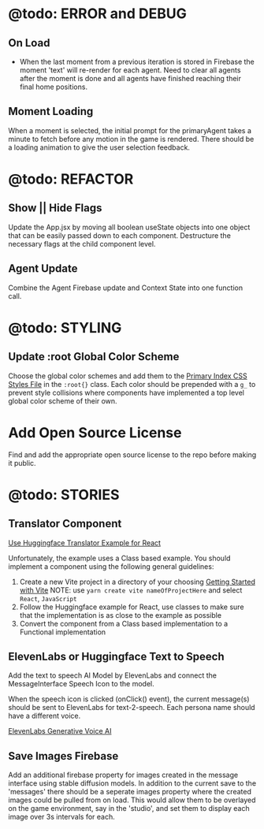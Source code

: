 # @todo: ERROR and DEBUG

## On Load

- When the last moment from a previous iteration is stored in Firebase the moment 'text' will re-render for each agent. Need to clear all agents after the moment is done and all agents have finished reaching their final home positions.

## Moment Loading

When a moment is selected, the initial prompt for the primaryAgent takes a minute to fetch before any motion in the game is rendered. There should be a loading animation to give the user selection feedback.

<!-- ------------------------------------------------------------------ -->

# @todo: REFACTOR

## Show || Hide Flags

Update the App.jsx by moving all boolean useState objects into one object that can be easily passed down to each component. Destructure the necessary flags at the child component level.

## Agent Update

Combine the Agent Firebase update and Context State into one function call.

<!-- ------------------------------------------------------------------ -->

# @todo: STYLING

## Update :root Global Color Scheme

Choose the global color schemes and add them to the [Primary Index CSS Styles File](./src/index.css) in the `:root{}` class. Each color should be prepended with a `g_` to prevent style collisions where components have implemented a top level global color scheme of their own.

<!-- ------------------------------------------------------------------ -->

# Add Open Source License

Find and add the appropriate open source license to the repo before making it public.

<!-- ------------------------------------------------------------------ -->

# @todo: STORIES

## Translator Component

[Use Huggingface Translator Example for React](https://huggingface.co/docs/transformers.js/tutorials/react)

Unfortunately, the example uses a Class based example. You should implement a component using the following general guidelines:

1. Create a new Vite project in a directory of your choosing [Getting Started with Vite](https://vitejs.dev/guide/) NOTE: use `yarn create vite nameOfProjectHere` and select `React`, `JavaScript`
2. Follow the Huggingface example for React, use classes to make sure that the implementation is as close to the example as possible
3. Convert the component from a Class based implementation to a Functional implementation

## ElevenLabs or Huggingface Text to Speech

Add the text to speech AI Model by ElevenLabs and connect the MessageInterface Speech Icon to the model.

When the speech icon is clicked (onClick() event), the current message(s) should be sent to ElevenLabs for text-2-speech. Each persona name should have a different voice.

[ElevenLabs Generative Voice AI](https://elevenlabs.io/)

## Save Images Firebase

Add an additional firebase property for images created in the message interface using stable diffusion models. In addition to the current save to the 'messages' there should be a seperate images property where the created images could be pulled from on load. This would allow them to be overlayed on the game environment, say in the 'studio', and set them to display each image over 3s intervals for each.

